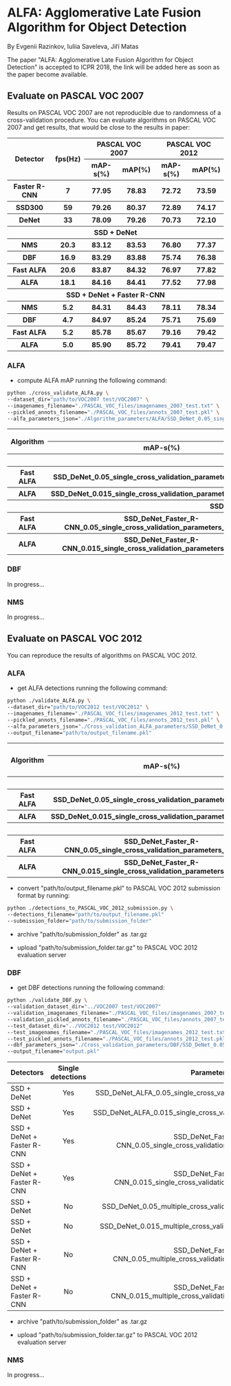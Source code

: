 # ALFA: Agglomerative Late Fusion Algorithm for Object Detection

By Evgenii Razinkov, Iuliia Saveleva, Jiří Matas

The paper "ALFA: Agglomerative Late Fusion Algorithm for Object Detection" is accepted 
to ICPR 2018, the link will be added here as soon as the paper become available.

## Evaluate on PASCAL VOC 2007

Results on PASCAL VOC 2007 are not reproducible due to randomness of a cross-validation procedure.
You can evaluate algorithms on PASCAL VOC 2007 and get results, that would be close to the results in paper:

<table>
    <thead>
        <tr>
            <th rowspan=2>Detector</th>
            <th rowspan=2>fps(Hz)</th>
            <th colspan=2>PASCAL VOC 2007</th>
            <th colspan=2>PASCAL VOC 2012</th>
        </tr>
        <tr>
            <th>mAP-s(%)</th>
            <th>mAP(%)</th>
            <th>mAP-s(%)</th>
            <th>mAP(%)</th>
        </tr>
    </thead>
    <tbody>
        <tr>
            <th>Faster R-CNN</th>
            <th>7</th>
            <th>77.95</th>
            <th>78.83</th>
            <th>72.72</th>
            <th>73.59</th>
        </tr>
        <tr>
            <th>SSD300</th>
            <th>59</th>
            <th>79.26</th>
            <th>80.37</th>
            <th>72.89</th>
            <th>74.17</th>
        </tr>
        <tr>
            <th>DeNet</th>
            <th>33</th>
            <th>78.09</th>
            <th>79.26</th>
            <th>70.73</th>
            <th>72.10</th>
        </tr>
        <tr>
            <th colspan=6>SSD + DeNet</th>
        </tr>
        <tr>
            <th>NMS</th>
            <th>20.3</th>
            <th>83.12</th>
            <th>83.53</th>
            <th>76.80</th>
            <th>77.37</th>
        </tr>
        <tr>
            <th>DBF</th>
            <th>16.9</th>
            <th>83.29</th>
            <th>83.88</th>
            <th>75.74</th>
            <th>76.38</th>
        </tr>
        <tr>
            <th>Fast ALFA</th>
            <th>20.6</th>
            <th>83.87</th>
            <th>84.32</th>
            <th>76.97</th>
            <th>77.82</th>
        </tr>
        <tr>
            <th>ALFA</th>
            <th>18.1</th>
            <th>84.16</th>
            <th>84.41</th>
            <th>77.52</th>
            <th>77.98</th>
        </tr>
                <tr>
            <th colspan=6>SSD + DeNet + Faster R-CNN</th>
        </tr>
        <tr>
            <th>NMS</th>
            <th>5.2</th>
            <th>84.31</th>
            <th>84.43</th>
            <th>78.11</th>
            <th>78.34</th>
        </tr>
        <tr>
            <th>DBF</th>
            <th>4.7</th>
            <th>84.97</th>
            <th>85.24</th>
            <th>75.71</th>
            <th>75.69</th>
        </tr>
        <tr>
            <th>Fast ALFA</th>
            <th>5.2</th>
            <th>85.78</th>
            <th>85.67</th>
            <th>79.16</th>
            <th>79.42</th>
        </tr>
        <tr>
            <th>ALFA</th>
            <th>5.0</th>
            <th>85.90</th>
            <th>85.72</th>
            <th>79.41</th>
            <th>79.47</th>
        </tr>
    </tbody>
</table>

### ALFA

* compute ALFA mAP running the following command:
```bash
python ./cross_validate_ALFA.py \
--dataset_dir="path/to/VOC2007 test/VOC2007" \
--imagenames_filename="./PASCAL_VOC_files/imagenames_2007_test.txt" \
--pickled_annots_filename="./PASCAL_VOC_files/annots_2007_test.pkl" \
--alfa_parameters_json="./Algorithm_parameters/ALFA/SSD_DeNet_0.05_single_cross_validation_parameters_2007.json"
```

<table>
    <thead>
        <tr>
            <th rowspan=2>Algorithm</th>
            <th colspan=2>PASCAL VOC 2007</th>
        </tr>
        <tr>
            <th>mAP-s(%)</th>
            <th>mAP(%)</th>
        </tr>
    </thead>
    <tbody>
        <tr>
            <th colspan=5>SSD + DeNet</th>
        </tr>
        <tr>
            <th>Fast ALFA</th>
            <th>SSD_DeNet_0.05_single_cross_validation_parameters_2007.json</th>
            <th>SSD_DeNet_0.05_multiple_cross_validation_parameters_2007.json</th>
        </tr>
        <tr>
            <th>ALFA</th>
            <th>SSD_DeNet_0.015_single_cross_validation_parameters_2007.json</th>
            <th>SSD_DeNet_0.015_multiple_cross_validation_parameters_2007.json</th>
        </tr>
            <th colspan=6>SSD + DeNet + Faster R-CNN</th>
        </tr>
        <tr>
            <th>Fast ALFA</th>
            <th>SSD_DeNet_Faster_R-CNN_0.05_single_cross_validation_parameters_2007.json</th>
            <th>SSD_DeNet_Faster_R-CNN_0.05_multiple_cross_validation_parameters_2007.json</th>
        </tr>
        <tr>
            <th>ALFA</th>
            <th>SSD_DeNet_Faster_R-CNN_0.015_single_cross_validation_parameters_2007.json</th>
            <th>SSD_DeNet_Faster_R-CNN_0.015_multiple_cross_validation_parameters_2007.json</th>
    </tbody>
</table>


### DBF

In progress...

### NMS

In progress...

## Evaluate on PASCAL VOC 2012

You can reproduce the results of algorithms on PASCAL VOC 2012.

### ALFA
* get ALFA detections running the following command:
```bash
python ./validate_ALFA.py \
--dataset_dir="path/to/VOC2012 test/VOC2012" \
--imagenames_filename="./PASCAL_VOC_files/imagenames_2012_test.txt" \
--pickled_annots_filename="./PASCAL_VOC_files/annots_2012_test.pkl" \
--alfa_parameters_json="./Cross_validation_ALFA_parameters/SSD_DeNet_0.05_single_cross_validation_parameters_2012.json" \
--output_filename="path/to/output_filename.pkl"
```

<table>
    <thead>
        <tr>
            <th rowspan=2>Algorithm</th>
            <th colspan=2>PASCAL VOC 2012</th>
        </tr>
        <tr>
            <th>mAP-s(%)</th>
            <th>mAP(%)</th>
            <th>mAP-s(%)</th>
            <th>mAP(%)</th>
        </tr>
    </thead>
    <tbody>
        <tr>
            <th colspan=5>SSD + DeNet</th>
        </tr>
        <tr>
            <th>Fast ALFA</th>
            <th>SSD_DeNet_0.05_single_cross_validation_parameters_2012.json</th>
            <th>SSD_DeNet_0.05_multiple_cross_validation_parameters_2012.json</th>
        </tr>
        <tr>
            <th>ALFA</th>
            <th>SSD_DeNet_0.015_single_cross_validation_parameters_2012.json</th>
            <th>SSD_DeNet_0.015_multiple_cross_validation_parameters_2012.json</th>
        </tr>
            <th colspan=6>SSD + DeNet + Faster R-CNN</th>
        </tr>
        <tr>
            <th>Fast ALFA</th>
            <th>SSD_DeNet_Faster_R-CNN_0.05_single_cross_validation_parameters_2012.json</th>
            <th>SSD_DeNet_Faster_R-CNN_0.05_multiple_cross_validation_parameters_2012.json</th>
        </tr>
        <tr>
            <th>ALFA</th>
            <th>SSD_DeNet_Faster_R-CNN_0.015_single_cross_validation_parameters_2012.json</th>
            <th>SSD_DeNet_Faster_R-CNN_0.015_multiple_cross_validation_parameters_2012.json</th>
    </tbody>
</table>


* convert "path/to/output_filename.pkl" to PASCAL VOC 2012 submission format by running:
```bash
python ./detections_to_PASCAL_VOC_2012_submission.py \
--detections_filename="path/to/output_filename.pkl"
--submission_folder="path/to/submission_folder"
```

* archive "path/to/submission_folder" as .tar.gz

* upload "path/to/submission_folder.tar.gz" to PASCAL VOC 2012 evaluation server

### DBF

* get DBF detections running the following command:
```bash
python ./validate_DBF.py \
--validation_dataset_dir="../VOC2007 test/VOC2007"
--validation_imagenames_filename="./PASCAL_VOC_files/imagenames_2007_test.txt"
--validation_pickled_annots_filename="./PASCAL_VOC_files/annots_2007_test.pkl"
--test_dataset_dir="../VOC2012 test/VOC2012"
--test_imagenames_filename="./PASCAL_VOC_files/imagenames_2012_test.txt"
--test_pickled_annots_filename="./PASCAL_VOC_files/annots_2012_test.pkl"
--dbf_parameters_json="./Cross_validation_parameters/DBF/SSD_DeNet_0.05_single_cross_validation_parameters_2012.json"
--output_filename="output.pkl"
```

| Detectors  | Single detections | Parameters |
|--------|:------:| :------:|
| SSD + DeNet | Yes  | SSD_DeNet_ALFA_0.05_single_cross_validation_parameters_2012.json |
| SSD + DeNet | Yes |  SSD_DeNet_ALFA_0.015_single_cross_validation_parameters_2012.json |
| SSD + DeNet + Faster R-CNN | Yes | SSD_DeNet_Faster_R-CNN_0.05_single_cross_validation_parameters_2012.json |
| SSD + DeNet + Faster R-CNN | Yes | SSD_DeNet_Faster_R-CNN_0.015_single_cross_validation_parameters_2012.json |
| SSD + DeNet | No | SSD_DeNet_0.05_multiple_cross_validation_parameters_2012.json |
| SSD + DeNet | No |  SSD_DeNet_0.015_multiple_cross_validation_parameters_2012.json |
| SSD + DeNet + Faster R-CNN | No | SSD_DeNet_Faster_R-CNN_0.05_multiple_cross_validation_parameters_2012.json |
| SSD + DeNet + Faster R-CNN | No | SSD_DeNet_Faster_R-CNN_0.015_multiple_cross_validation_parameters_2012.json |

* archive "path/to/submission_folder" as .tar.gz

* upload "path/to/submission_folder.tar.gz" to PASCAL VOC 2012 evaluation server


### NMS

In progress...